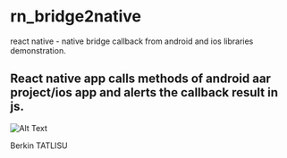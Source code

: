 # rn_bridge2native
react native - native bridge callback from android and ios libraries demonstration.

## React native app calls methods of android aar project/ios app and alerts the callback result in js.

![Alt Text](https://j.gifs.com/nxVV67.gif)


Berkin TATLISU
